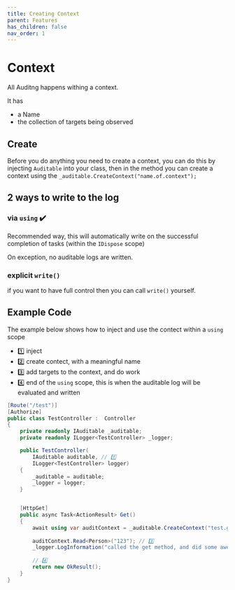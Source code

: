 ```yaml
---
title: Creating Context
parent: Features
has_children: false
nav_order: 1
---
```


# Context

All Auditng happens withing a context.

It has

- a Name
- the collection of targets being observed


## Create

Before you do anything you need to create a context, you can do this by injecting `Auditable` into your class, then in the method you can create a context using the `_auditable.CreateContext("name.of.context");`


## 2 ways to write to the log

### via `using` ✔️

Recommended way, this will automatically write on the successful completion of tasks (within the `IDispose` scope)

On exception, no auditable logs are written.

### explicit `write()`

if you want to have full control then you can call `write()` yourself.

## Example Code

The example below shows how to inject and use the contect within a `using` scope

- 1️⃣ inject
- 2️⃣ create contect, with a meaningful name
- 3️⃣ add targets to the context, and do work
- 4️⃣ end of the `using` scope, this is when the auditable log will be evaluated and written

```csharp
[Route("/test")]
[Authorize]
public class TestController :  Controller
{
    private readonly IAuditable _auditable;
    private readonly ILogger<TestController> _logger;

    public TestController(
        IAuditable auditable, // 1️⃣
        ILogger<TestController> logger)
    {
        _auditable = auditable;
        _logger = logger;
    }


    [HttpGet]
    public async Task<ActionResult> Get()
    {
        await using var auditContext = _auditable.CreateContext("test.get"); // 2️⃣ 
        
        auditContext.Read<Person>("123"); // 3️⃣
        _logger.LogInformation("called the get method, and did some awesome things");
        
        // 4️⃣
        return new OkResult();
    }
}
```
